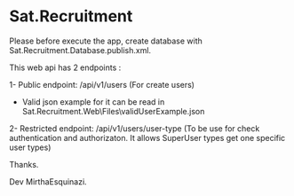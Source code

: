 # Sat.Recruitment

Please before execute the app, create database with Sat.Recruitment.Database.publish.xml.

This web api has 2 endpoints :

1- Public endpoint: /api/v1/users  (For create users)
* Valid json example for it can be read in Sat.Recruitment.Web\Files\validUserExample.json

2- Restricted endpoint: /api/v1/users/user-type  (To be use for check authentication and authorizaton. It allows SuperUser types get one specific user types)

Thanks. 

Dev MirthaEsquinazi.
